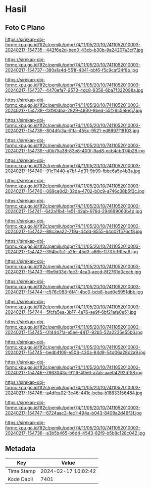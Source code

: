 # Hasil

## Foto C Plano

https://sirekap-obj-formc.kpu.go.id/1f2c/pemilu/pdpr/74/11/05/20/10/7411052010003-20240217-154735--442f6e2d-bed0-43cb-b30b-9a24207a3cf7.jpg

https://sirekap-obj-formc.kpu.go.id/1f2c/pemilu/pdpr/74/11/05/20/10/7411052010003-20240217-154737--380a1a4d-551f-4341-bbf6-f5c9caf24f8b.jpg

https://sirekap-obj-formc.kpu.go.id/1f2c/pemilu/pdpr/74/11/05/20/10/7411052010003-20240217-154737--4470efa7-9573-4dc8-9356-6ba7f322098a.jpg

https://sirekap-obj-formc.kpu.go.id/1f2c/pemilu/pdpr/74/11/05/20/10/7411052010003-20240217-154738--f3f90dba-2829-4930-8bed-55f29c5e9e57.jpg

https://sirekap-obj-formc.kpu.go.id/1f2c/pemilu/pdpr/74/11/05/20/10/7411052010003-20240217-154739--804dfc3a-61fa-455c-9521-ed8897f18103.jpg

https://sirekap-obj-formc.kpu.go.id/1f2c/pemilu/pdpr/74/11/05/20/10/7411052010003-20240217-154739--d0b75a38-83e8-400f-9ad8-ecb4cb374b28.jpg

https://sirekap-obj-formc.kpu.go.id/1f2c/pemilu/pdpr/74/11/05/20/10/7411052010003-20240217-154740--91c11440-a7bf-4d31-9b99-fbbc6a5e4b3a.jpg

https://sirekap-obj-formc.kpu.go.id/1f2c/pemilu/pdpr/74/11/05/20/10/7411052010003-20240217-154740--089ce0d2-32da-4702-b0c9-a746c38b5f3c.jpg

https://sirekap-obj-formc.kpu.go.id/1f2c/pemilu/pdpr/74/11/05/20/10/7411052010003-20240217-154741--642a11b4-1e51-42ab-978d-294689063b4d.jpg

https://sirekap-obj-formc.kpu.go.id/1f2c/pemilu/pdpr/74/11/05/20/10/7411052010003-20240217-154742--88c3ea22-719a-44dd-8555-64d07f576cf8.jpg

https://sirekap-obj-formc.kpu.go.id/1f2c/pemilu/pdpr/74/11/05/20/10/7411052010003-20240217-154742--394bd1c1-a2fe-45d3-a865-1f737cf6fea6.jpg

https://sirekap-obj-formc.kpu.go.id/1f2c/pemilu/pdpr/74/11/05/20/10/7411052010003-20240217-154743--f9e9d33d-fec3-4ca3-aecd-8f2761d0cccb.jpg

https://sirekap-obj-formc.kpu.go.id/1f2c/pemilu/pdpr/74/11/05/20/10/7411052010003-20240217-154744--c576c983-6f41-4bc0-bcb8-bad0e5951dbb.jpg

https://sirekap-obj-formc.kpu.go.id/1f2c/pemilu/pdpr/74/11/05/20/10/7411052010003-20240217-154744--5fcfa5ea-3b17-4a76-ae9f-6bf21afe0e51.jpg

https://sirekap-obj-formc.kpu.go.id/1f2c/pemilu/pdpr/74/11/05/20/10/7411052010003-20240217-154745--014447fa-e5ee-4417-92b5-52a2235e55b6.jpg

https://sirekap-obj-formc.kpu.go.id/1f2c/pemilu/pdpr/74/11/05/20/10/7411052010003-20240217-154745--bedb4109-e506-430a-84d9-54d06a28c2a9.jpg

https://sirekap-obj-formc.kpu.go.id/1f2c/pemilu/pdpr/74/11/05/20/10/7411052010003-20240217-154746--7863043c-9116-40e6-a7a5-aae04292df58.jpg

https://sirekap-obj-formc.kpu.go.id/1f2c/pemilu/pdpr/74/11/05/20/10/7411052010003-20240217-154746--a4dfca02-3c46-441c-bcba-b18833156484.jpg

https://sirekap-obj-formc.kpu.go.id/1f2c/pemilu/pdpr/74/11/05/20/10/7411052010003-20240217-154747--6724aac3-fec1-494a-b043-8409a2d46f3f.jpg

https://sirekap-obj-formc.kpu.go.id/1f2c/pemilu/pdpr/74/11/05/20/10/7411052010003-20240217-154736--a3b5b465-b6d4-4543-82f9-b5b8c128c042.jpg


## Metadata

| Key        | Value               |
| ---------- | ------------------- |
| Time Stamp | 2024-02-17 16:02:42 |
| Kode Dapil | 7401                |



